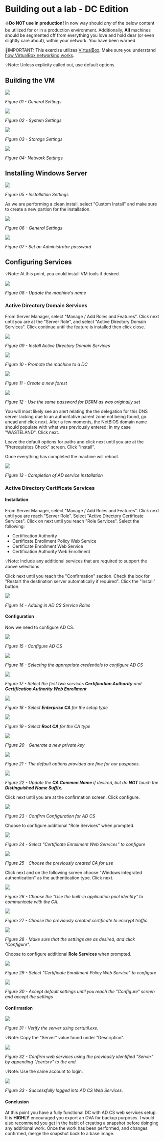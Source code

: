 # Building out a lab - DC Edition

☣️**Do NOT use in production!** In now way should *any* of the below content be utilized for or in a production environment. Additionally, **All** machines should be segmented off from everything you love and hold dear (or even slightly care about), within your network. You have been warned.

🛑IMPORTANT: This exercise utilizes [VirtualBox](https://www.virtualbox.org/). Make sure you understand [how VirtualBox networking works](https://www.youtube.com/watch?v=qasi0j_tgsg).

💡Note: Unless explicity called out, use default options.

## Building the VM

![](img/Pasted%20image%2020220508122723.png)

_Figure 01 - General Settings_

![](img/Pasted%20image%2020220508122827.png)

_Figure 02 - System Settings_

![](img/Pasted%20image%2020220508122842.png)

_Figure 03 - Storage Settings_

![](img/Pasted%20image%2020220508122853.png)

_Figure 04- Network Settings_

## Installing Windows Server

![](img/Pasted%20image%2020220508122906.png)

_Figure 05 - Installation Settings_

As we are performing a clean install, select "Custom Install" and make sure to create a new partion for the installation.

![](img/Pasted%20image%2020220508123213.png)

_Figure 06 - General Settings_

![](img/Pasted%20image%2020220508124049.png)

_Figure 07 - Set an Administrator password_

## Configuring Services

💡Note: At this point, you could install VM tools if desired.

![](img/Pasted%20image%2020220508125855.png)

_Figure 08 - Update the machine's name_

### Active Directory Domain Services
From Server Manager, select "Manage / Add Roles and Features". 
Click next until you are at the "Server Role", and select "Active Directory Domain Services". 
Click continue until the feature is installed then click close.

![](img/Pasted%20image%2020220508130315.png)

_Figure 09 - Install Active Directory Domain Services_

![](img/Pasted%20image%2020220508130647.png)

_Figure 10 - Promote the machine to a DC_

![](img/Pasted%20image%2020220508130859.png)

_Figure 11 - Create a new forest_

![](img/Pasted%20image%2020220508131103.png)

_Figure 12 - Use the same password for DSRM as was originally set_

You will most likely see an alert relating the the delegation for this DNS server lacking due to an authoritative parent zone not being found, go ahead and click next.
After a few moments, the NetBIOS domain name should populate with what was previously entered; in my case "WASTELAND". 
Click next.

Leave the default options for paths and click next until you are at the "Prerequisites Check" screen. 
Click "install".

Once everything has completed the machine will reboot.

![](img/Pasted%20image%2020220508131742.png)

_Figure 13 - Completion of AD service installation_

### Active Directory Certificate Services
#### Installation
From Server Manager, select "Manage / Add Roles and Features". 
Click next until you are reach "Server Role".
Select "Active Directory Certificate Services". 
Click on next until you reach "Role Services".
Select the following:

-   Certification Authority
-   Certificate Enrollment Policy Web Service
-   Certificate Enrollment Web Service
-   Certification Authority Web Enrollment

💡Note: Include any additional services that are required to support the above selections. 

Click next until you reach the "Confirmation" section.
Check the box for "Restart the destination server automatically if required". 
Click the "Install" button.

![](img/Pasted%20image%2020220508134617.png)

_Figure 14 - Adding in AD CS Service Roles_

#### Configuration 
Now we need to configure AD CS.

![](img/Pasted%20image%2020220508135653.png)

_Figure 15 - Configure AD CS_

![](img/Pasted%20image%2020220508140009.png)

_Figure 16 - Selecting the appropriate credentials to configure AD CS_

![](img/Pasted%20image%2020220508140125.png)

_Figure 17 - Select the first two services **Certification Authority** and **Certification Authority Web Enrollment**_

![](img/Pasted%20image%2020220508140305.png)

_Figure 18 - Select **Enterprise CA** for the setup type_

![](img/Pasted%20image%2020220508140436.png)

_Figure 19 - Select **Root CA** for the CA type_

![](img/Pasted%20image%2020220508140605.png)

_Figure 20 - Generate a new private key_

![](img/Pasted%20image%2020220508140706.png)

_Figure 21 - The default options provided are fine for our pusposes._

![](img/Pasted%20image%2020220508140927.png)

_Figure 22 - Update the **CA Common Name** if desired, but do **NOT** touch the **Distinguished Name Suffix**._

Click next until you are at the confirmation screen. 
Click configure.

![](img/Pasted%20image%2020220508141305.png)

_Figure 23 - Confirm Configuration for AD CS_

Choose to configure additional "Role Services" when prompted.

![](img/Pasted%20image%2020220508141656.png)

_Figure 24 - Select "Certificate Enrollment Web Services" to configure_

![](img/Pasted%20image%2020220508141846.png)

_Figure 25 - Choose the previously created CA for use_

Click next and on the following screen choose "Windows integrated authentication" as the authentication type. 
Click next.

![](img/Pasted%20image%2020220508142108.png)

_Figure 26 - Choose the "Use the built-in application pool identity" to communicate with the CA._

![](img/Pasted%20image%2020220508142255.png)

_Figure 27 - Choose the previously created certificate to encrypt traffic_

![](img/Pasted%20image%2020220508142356.png)

_Figure 28 - Make sure that the settings are as desired, and click "Configure"._

Choose to configure additional **Role Services** when prompted.

![](img/Pasted%20image%2020220508143808.png)

_Figure 29 - Select "Certificate Enrollment Policy Web Service" to configure_

![](img/Pasted%20image%2020220508143949.png)

_Figure 30 - Accept default settings until you reach the "Configure" screen and accept the settings_

#### Confirmation

![](img/Pasted%20image%2020220508142956.png)

_Figure 31 - Verify the server using *certutil.exe*._

💡Note: Copy the "Server" value found under "Description".

![](img/Pasted%20image%2020220508143144.png)

_Figure 32 - Confirm web services using the previously identified "Server" by appending "/certsrv" to the end._

💡Note: Use the same account to login.

![](img/Pasted%20image%2020220508143408.png)

_Figure 33 - Successfully logged into AD CS Web Services._

#### Conclusion
At this point you have a fully functional DC with AD CS web services setup. 
It is **HIGHLY** encouraged you export an OVA for backup purposes.
I would also recommend you get in the habit of creating a snapshot before doinging any additional work. Once the work has been performed, and changes confirmed, merge the snapshot back to a base image.
